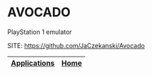 # AVOCADO
 
 PlayStation 1 emulator
 
 SITE: https://github.com/JaCzekanski/Avocado

 | [Applications](https://portable-linux-apps.github.io/apps.html) | [Home](https://portable-linux-apps.github.io)
 | --- | --- |
